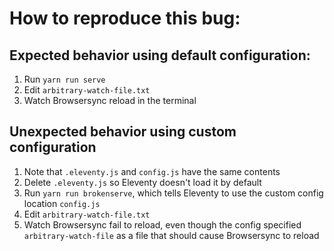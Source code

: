 # How to reproduce this bug:

## Expected behavior using default configuration:

1. Run `yarn run serve`
2. Edit `arbitrary-watch-file.txt`
3. Watch Browsersync reload in the terminal

## Unexpected behavior using custom configuration

1. Note that `.eleventy.js` and `config.js` have the same contents
2. Delete `.eleventy.js` so Eleventy doesn't load it by default
3. Run `yarn run brokenserve`, which tells Eleventy to use the custom config location `config.js`
4. Edit `arbitrary-watch-file.txt`
5. Watch Browsersync fail to reload, even though the config specified `arbitrary-watch-file` as a file that should cause Browsersync to reload